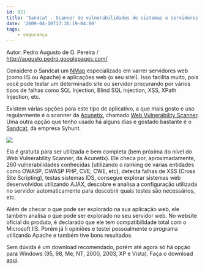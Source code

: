 ```yaml
---
id: 821
title: 'Sandcat - Scanner de vulnerabilidades de sistemas e servidores web'
date: '2009-04-10T17:36:19-04:00'
tags:
    - segurança
---
```


Autor: Pedro Augusto de O. Pereira / <http://augusto.pedro.googlepages.com/>

Considere o Sandcat um [NMap](http://www.insecure.org/nmap) especializado em varrer servidores web (como IIS ou Apache) e aplicações web (o seu site!). Isso facilita muito, pois você pode testar um determinado site ou servidor procurando por vários tipos de falhas como SQL Injection, Blind SQL Injection, XSS, XPath Injection, etc.

Existem várias opções para este tipo de aplicativo, a que mais gosto e uso regularmente é o scanner da [Acunetix](http://www.acunetix.com/), chamado [Web Vulnerability Scanner](http://www.acunetix.com/vulnerability-scanner/). Uma outra opção que tenho usado há alguns dias e gostado bastante é o [Sandcat](http://www.syhunt.com/section.php?id=sandcat), da empresa Syhunt.

[![](http://www.syhunt.com/img/screenshots/current/012.jpg) ](http://www.syhunt.com/img/screenshots/current/012.jpg)

Ela é gratuita para ser utilizada e bem completa (bem próxima do nível do Web Vulnerability Scanner, da Acunetix). Ele checa por, aproximadamente, 260 vulnerabilidades conhecidas (utilizando o ranking de várias entidades como OWASP, OWASP PHP, CVE, CWE, etc), detecta falhas de XSS (Cross Site Scripting), testas sistemas IDS, consegue explorar sistemas web desenvolvidos utilizando AJAX, descobre e analisa a configuração utilizada no servidor automaticamente para descobrir quais testes são necessários, etc.

Além de checar o que pode ser explorado na sua aplicação web, ele também analisa o que pode ser explorado no seu servidor web. No website oficial do produto, é declarado que ele tem compatibilidade total com o Microsoft IIS. Porém já li opiniões e testei pessoalmente o programa utilizando Apache e também tive bons resultados.

Sem dúvida é um download recomendado, porém até agora só há opção para Windows (95, 98, Me, NT, 2000, 2003, XP e Vista). Faça o download [aqui](http://www.syhunt.com/section.php?id=sc_download).
